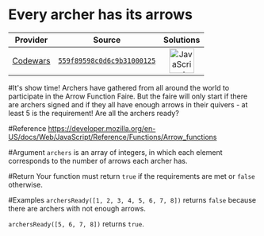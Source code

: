 [_metadata_:generated]: - "true"

# Every archer has its arrows

<!-- INFO TABLE BEGIN -->

| Provider                                        | Source                                                                               | Solutions                                                                                                                                                    |
| :---------------------------------------------: | :----------------------------------------------------------------------------------: | :----------------------------------------------------------------------------------------------------------------------------------------------------------: |
| [Codewars](../../../docs/providers/Codewars.md) | [`559f89598c0d6c9b31000125`](https://www.codewars.com/kata/559f89598c0d6c9b31000125) | [<img src="https://res.cloudinary.com/rascaltwo/image/upload/v1631924076/javascript_ehszr7.svg" alt="JavaScript" title="JavaScript" width="50" />](solve.js) |

<!-- INFO TABLE END -->

#It's show time!
Archers have gathered from all around the world to participate in the Arrow Function Faire. But the faire will only start if there are archers signed and if they all have enough arrows in their quivers - at least 5 is the requirement! Are all the archers ready?

#Reference
https://developer.mozilla.org/en-US/docs/Web/JavaScript/Reference/Functions/Arrow_functions

#Argument
`archers` is an array of integers, in which each element corresponds to the number of arrows each archer has.

#Return
Your function must return `true` if the requirements are met or `false` otherwise.

#Examples
`archersReady([1, 2, 3, 4, 5, 6, 7, 8])` returns `false` because there are archers with not enough arrows.

`archersReady([5, 6, 7, 8])` returns `true`.
